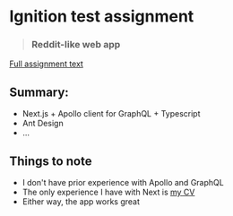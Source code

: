 # Ignition test assignment

>### Reddit-like web app

[Full assignment text](https://www.notion.so/Ignition-Frontend-Assignment-58395adc79c940329e5a32aca69c3127)

## Summary:

- Next.js + Apollo client for GraphQL + Typescript
- Ant Design
- ...

## Things to note

- I don't have prior experience with Apollo and GraphQL
- The only experience I have with Next is [my CV](https://rasteeslove.web.app/)
- Either way, the app works great
